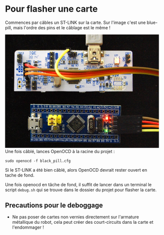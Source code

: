 # Pour flasher une carte

Commences par câbles un ST-LINK sur la carte. Sur l'image c'est une blue-pill, mais l'ordre des pins et le câblage est le même !

![test](../../images/elec_soft/F103C8T6_w_ST-Link.jpg)
Une fois câblé, lances OpenOCD à la racine du projet :

```
sudo openocd -f black_pill.cfg
```

Si le ST-LINK a été bien câblé, alors OpenOCD devrait rester ouvert en tache de fond.

Une fois openocd en tâche de fond, il suffit de lancer dans un terminal le script `debug.sh` qui se trouve dans le dossier du projet pour flasher la carte.

## Precautions pour le deboggage

- Ne pas poser de cartes non vernies directement sur l'armature métallique du robot, cela peut créer des court-circuits dans la carte et l'endommager !
